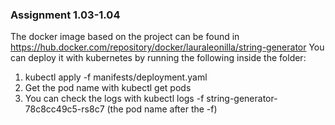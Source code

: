 ### Assignment 1.03-1.04

The docker image based on the project can be found in https://hub.docker.com/repository/docker/lauraleonilla/string-generator
You can deploy it with kubernetes by running the following inside the folder:

1. kubectl apply -f manifests/deployment.yaml
2. Get the pod name with kubectl get pods
3. You can check the logs with kubectl logs -f string-generator-78c8cc49c5-rs8c7 (the pod name after the -f)